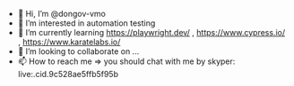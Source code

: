 - 👋 Hi, I’m @dongov-vmo
- 👀 I’m interested in automation testing
- 🌱 I’m currently learning https://playwright.dev/ , https://www.cypress.io/  , https://www.karatelabs.io/
- 💞️ I’m looking to collaborate on ...
- 📫 How to reach me => you should chat with me by skyper: live:.cid.9c528ae5ffb5f95b

<!---
dongov-vmo/dongov-vmo is a ✨ special ✨ repository because its `README.md` (this file) appears on your GitHub profile.
You can click the Preview link to take a look at your changes.
--->
